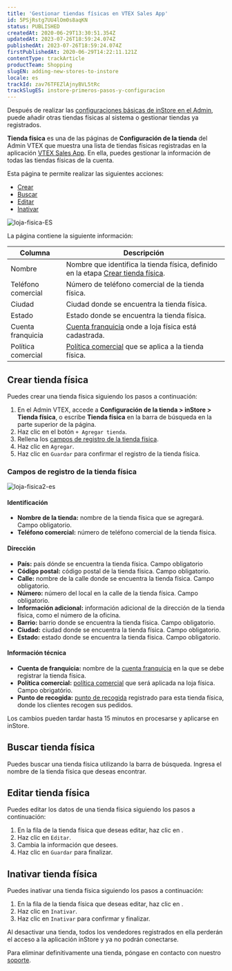 ```yaml
---
title: 'Gestionar tiendas físicas en VTEX Sales App'
id: 5PSjRstg7UU4lOm0s8aqKN
status: PUBLISHED
createdAt: 2020-06-29T13:30:51.354Z
updatedAt: 2023-07-26T18:59:24.074Z
publishedAt: 2023-07-26T18:59:24.074Z
firstPublishedAt: 2020-06-29T14:22:11.121Z
contentType: trackArticle
productTeam: Shopping
slugEN: adding-new-stores-to-instore
locale: es
trackId: zav76TFEZlAjnyBVL5tRc
trackSlugES: instore-primeros-pasos-y-configuracion
---
```


Después de realizar las [configuraciones básicas de inStore en el Admin](/es/tracks/instore-primeros-pasos-y-configuracion--zav76TFEZlAjnyBVL5tRc/4L5SoLxE8O3YkxF7FKymrO), puede añadir otras tiendas físicas al sistema o gestionar tiendas ya registrados.

**Tienda física** es una de las páginas de **Configuración de la tienda** del Admin VTEX que muestra una lista de tiendas físicas registradas en la aplicación [VTEX Sales App](/es/tracks/instore-primeros-pasos-y-configuracion--zav76TFEZlAjnyBVL5tRc/7fnnVlG3Kv1Tay9iagc5yf). En ella, puedes gestionar la información de todas las tiendas físicas de la cuenta.

Esta página te permite realizar las siguientes acciones: 

* [Crear](#crear-tienda-física)
* [Buscar](#buscar-tienda-física)
* [Editar](#editar-tienda-física)
* [Inativar](#inativar-tienda-física)

![loja-fisica-ES](https://images.ctfassets.net/alneenqid6w5/6C1IhZgOyHi06ZogDIfTcF/df72ba565c1eff2f92a4b6b74f27ad8d/image.png)

La página contiene la siguiente información:

| Columna   | Descripción                                                                                                                                                                                  |
| ------------------ | ------------------------------------------------------------------------------------------------------------------------------------------------------------------------------------------ |
| Nombre               | Nombre que identifica la tienda física, definido en la etapa [Crear tienda física](#crear-tienda-física). |
| Teléfono comercial | Número de teléfono comercial de la tienda física.                                                                                                                                               |
| Ciudad             | Ciudad donde se encuentra la tienda física.                                                                                                                                                 |
| Estado             | Estado donde se encuentra la tienda física.                                                                                                                                                 |
| Cuenta franquicia     | [Cuenta franquicia](/es/tutorial/que-es-una-cuenta-franquicia--kWQC6RkFSCUFGgY5gSjdl) onde a loja física está cadastrada.                                                       |
| Política comercial | [Política comercial](/es/tutorial/como-funciona-una-politica-comercial--6Xef8PZiFm40kg2STrMkMV) que se aplica a la tienda física.                                              |

## Crear tienda física

Puedes crear una tienda física siguiendo los pasos a continuación:

1. En el Admin VTEX, accede a **Configuración de la tienda > inStore > Tienda física**, o escribe **Tienda física** en la barra de búsqueda en la parte superior de la página.
2. Haz clic en el botón `+ Agregar tienda`.
3. Rellena los [campos de registro de la tienda física](#campos-de-registro-de-la-tienda-fisica).
4. Haz clic en `Agregar`.
5. Haz clic en `Guardar` para confirmar el registro de la tienda física.  

### Campos de registro de la tienda física

![loja-fisica2-es](https://images.ctfassets.net/alneenqid6w5/60OAU1QatgSvdghvRebAOW/d27ac78354af709db771a00656578353/image.png)

#### Identificación

* **Nombre de la tienda:** nombre de la tienda física que se agregará. Campo obligatorio.
* **Teléfono comercial:** número de teléfono comercial de la tienda física.

#### Dirección

* **País:** país dónde se encuentra la tienda física. Campo obligatorio
* **Código postal:** código postal de la tienda física. Campo obligatorio.
* **Calle:** nombre de la calle donde se encuentra la tienda física. Campo obligatorio.
* **Número:** número del local en la calle de la tienda física. Campo obligatorio.
* **Información adicional:** información adicional de la dirección de la tienda física, como el número de la oficina.
* **Barrio:** barrio donde se encuentra la tienda física. Campo obligatorio.
* **Ciudad:** ciudad donde se encuentra la tienda física. Campo obligatorio.
* **Estado:** estado donde se encuentra la tienda física. Campo obligatorio.

#### Información técnica

* **Cuenta de franquicia:** nombre de la [cuenta franquicia](/es/tutorial/que-es-una-cuenta-franquicia--kWQC6RkFSCUFGgY5gSjdl) en la que se debe registrar la tienda física.
* **Política comercial:** [política comercial](/es/tutorial/como-funciona-una-politica-comercial--6Xef8PZiFm40kg2STrMkMV) que será aplicada na loja física. Campo obrigatório.
* **Punto de recogida:** [punto de recogida](/es/tutorial/puntos-de-recogida--2fljn6wLjn8M4lJHA6HP3R) registrado para esta tienda física, donde los clientes recogen sus pedidos.

<div class ="alert alert-info">
<p>Los cambios pueden tardar hasta 15 minutos en procesarse y aplicarse en inStore.</p> 
</div>

## Buscar tienda física

Puedes buscar una tienda física utilizando la barra de búsqueda. Ingresa el nombre de la tienda física que deseas encontrar.

## Editar tienda física

Puedes editar los datos de una tienda física siguiendo los pasos a continuación:

1. En la fila de la tienda física que deseas editar, haz clic en <i class="fas fa-ellipsis-v"></i>.
2. Haz clic en <i class="fas fa-pencil-alt"></i> `Editar`.
3. Cambia la información que desees.
4. Haz clic en `Guardar` para finalizar.

## Inativar tienda física

Puedes inativar una tienda física siguiendo los pasos a continuación:

1. En la fila de la tienda física que deseas editar, haz clic en <i class="fas fa-ellipsis-v"></i>.
2. Haz clic en <i class="fa-solid fa-box-archive"></i> `Inativar`.
3. Haz clic en `Inativar` para confirmar y finalizar.

Al desactivar una tienda, todos los vendedores registrados en ella perderán el acceso a la aplicación inStore y ya no podrán conectarse.

Para eliminar definitivamente una tienda, póngase en contacto con nuestro [soporte](https://support.vtex.com/hc/es-419/requests).
